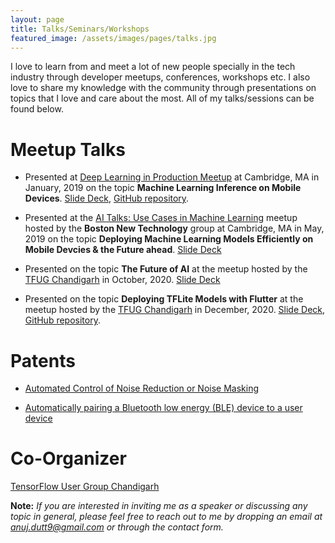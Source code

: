 ```yaml
---
layout: page
title: Talks/Seminars/Workshops
featured_image: /assets/images/pages/talks.jpg
---
```


I love to learn from and meet a lot of new people specially in the tech industry through developer meetups, conferences, workshops etc. I also love to share my knowledge with the community through presentations on topics that I love and care about the most. All of my talks/sessions can be found below.

# Meetup Talks

* Presented at <a href="https://youtu.be/0MGpyYovUwM">Deep Learning in Production Meetup</a> at Cambridge, MA in January, 2019 on the topic <b>Machine Learning Inference on Mobile Devices</b>. <a href="https://drive.google.com/file/d/174fxNc4Y1EJRQWXOwrt86OB2LmweMLM-/view?usp=sharing">Slide Deck</a>, <a href="https://github.com/anujdutt9/Machine-Learning-Inference-on-Mobile-Devices">GitHub repository</a>.

* Presented at the <a href="https://www.meetup.com/Boston_New_Technology/events/261104328/">AI Talks: Use Cases in Machine Learning</a> meetup hosted by the <b>Boston New Technology</b> group at Cambridge, MA in May, 2019 on the topic <b>Deploying Machine Learning Models Efficiently on Mobile Devcies & the Future ahead</b>. <a href="https://drive.google.com/file/d/1Grab0H-_qRi6bIKOf7zmQVL3kELawuQW/view?usp=sharing">Slide Deck</a>

* Presented on the topic <b>The Future of AI</b> at the meetup hosted by the <a href="https://www.meetup.com/tensorflow-user-group-chandigarh/">TFUG Chandigarh</a> in October, 2020. <a href="https://docs.google.com/presentation/d/1os4citoKOnFNHDuJdbUdjNlZgcZm9Q9nfECnu0Qwzu4/edit?usp=sharing">Slide Deck</a>

* Presented on the topic <b>Deploying TFLite Models with Flutter</b> at the meetup hosted by the <a href="https://www.meetup.com/tensorflow-user-group-chandigarh/">TFUG Chandigarh</a> in December, 2020. <a href="https://docs.google.com/presentation/d/1x1Qc0bX46Zv9M156xrtCaSjLrskJKyea4CqK51hxdR8/edit?usp=sharing">Slide Deck</a>, <a href="https://github.com/anujdutt9/TFUG_Projects">GitHub repository</a>.

# Patents

* <a href="https://patentimages.storage.googleapis.com/75/41/10/47a7d2de9c3291/US20200329297A1.pdf">Automated Control of Noise Reduction or Noise Masking</a>

* <a href="https://patentimages.storage.googleapis.com/57/43/54/14cb2abd8a2641/US10743165.pdf">Automatically pairing a Bluetooth low energy (BLE) device to a user device</a>

# Co-Organizer

<a href="https://www.meetup.com/tensorflow-user-group-chandigarh/">TensorFlow User Group Chandigarh</a>

<b>Note:</b> *If you are interested in inviting me as a speaker or discussing any topic in general, please feel free to reach out to me by dropping an email at <a href="anuj.dutt9@gmail.com">anuj.dutt9@gmail.com</a> or through the contact form.*
